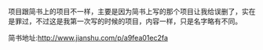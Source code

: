 项目跟简书上的项目不一样，主要是因为简书上写的那个项目让我给误删了，实在是罪过，不过这是我第一次写的时候的项目，内容一样，只是名字略有不同。

简书地址:http://www.jianshu.com/p/a9fea01ec2fa

